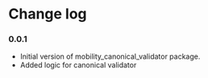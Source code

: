 # Change log

### 0.0.1
- Initial version of mobility_canonical_validator package.
- Added logic for canonical validator
